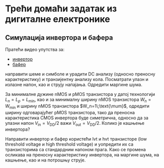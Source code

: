 # Трећи домаћи задатак из дигиталне електронике

## Симулација инвертора и бафера

Пратећи видео упутства за:
* [инвертор](https://www.youtube.com/watch?v=bm3l21ExLOY)
* [бафер](https://www.youtube.com/watch?v=BpPP2hE_eK8)

направити шеме и симболе и урадити DC анализу (односно преносну карактеристику) и транзијентну анализу кола. Посматрати улазн и излазне напон, као и струју напајања. Одредити маргине шума.

За минималне дужине nMOS и pMOS транзистора у датој технологији $L_n = L_p = L_\min$, као и за минималну ширину nMOS транзистора $W_n = W_\min$ и ширину nMOS транзистора $W_n=1\;\text{\mum}$, одредити ширину одговарајућег pMOS транзистора, тако да преносна карактеристика CMOS инвертора буде симетрична, односно да за улазни напон $V_\text{in} = V_\text{DD}/2$ важи $V_\text{out} = V_\text{DD}/2$. Колико је кашњење инвертора?

Направити инвертор и бафер користећи lvt и hvt транзисторе (low threshold voltage и high threshold voltage) и уопредити их са транзисторима са стандардним напоном прага. Како се промена осликава на преносну карактеристику инвертора, на маргине шума, на кашњење, као и на потрошњу струје.
